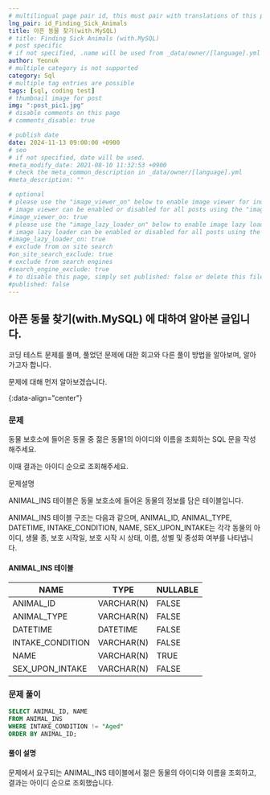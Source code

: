 ```yaml
---
# multilingual page pair id, this must pair with translations of this page. (This name must be unique)
lng_pair: id_Finding_Sick_Animals
title: 아픈 동물 찾기(with.MySQL)
# title: Finding Sick Animals (with.MySQL)
# post specific
# if not specified, .name will be used from _data/owner/[language].yml
author: Yeonuk
# multiple category is not supported
category: Sql
# multiple tag entries are possible
tags: [sql, coding test]
# thumbnail image for post
img: ":post_pic1.jpg"
# disable comments on this page
# comments_disable: true

# publish date
date: 2024-11-13 09:00:00 +0900
# seo
# if not specified, date will be used.
#meta_modify_date: 2021-08-10 11:32:53 +0900
# check the meta_common_description in _data/owner/[language].yml
#meta_description: ""

# optional
# please use the "image_viewer_on" below to enable image viewer for individual pages or posts (_posts/ or [language]/_posts folders).
# image viewer can be enabled or disabled for all posts using the "image_viewer_posts: true" setting in _data/conf/main.yml.
#image_viewer_on: true
# please use the "image_lazy_loader_on" below to enable image lazy loader for individual pages or posts (_posts/ or [language]/_posts folders).
# image lazy loader can be enabled or disabled for all posts using the "image_lazy_loader_posts: true" setting in _data/conf/main.yml.
#image_lazy_loader_on: true
# exclude from on site search
#on_site_search_exclude: true
# exclude from search engines
#search_engine_exclude: true
# to disable this page, simply set published: false or delete this file
#published: false
---
```


<!-- outline-start -->

## 아픈 동물 찾기(with.MySQL) 에 대하여 알아본 글입니다.

코딩 테스트 문제를 풀며, 풀었던 문제에 대한 회고와 다른 풀이 방법을 알아보며, 알아가고자 합니다.

문제에 대해 먼저 알아보겠습니다.

{:data-align="center"}

<!-- outline-end -->

### 문제

동물 보호소에 들어온 동물 중 젊은 동물1의 아이디와 이름을 조회하는 SQL 문을 작성해주세요.

이때 결과는 아이디 순으로 조회해주세요.

문제설명

ANIMAL_INS 테이블은 동물 보호소에 들어온 동물의 정보를 담은 테이블입니다.

ANIMAL_INS 테이블 구조는 다음과 같으며, ANIMAL_ID, ANIMAL_TYPE, DATETIME, INTAKE_CONDITION, NAME, SEX_UPON_INTAKE는 각각 동물의 아이디, 생물 종, 보호 시작일, 보호 시작 시 상태, 이름, 성별 및 중성화 여부를 나타냅니다.

#### ANIMAL_INS 테이블

<!-- #### 제한사항

- a의 길이는 1 이상 1,000,000 이하입니다.
- a[i]는 i+1 번째 풍선에 써진 숫자를 의미합니다.
- a의 모든 수는 -1,000,000,000 이상 1,000,000,000 이하인 정수입니다.
- a의 모든 수는 서로 다릅니다. -->

<!-- #### 입출력 예 -->

| NAME             | TYPE       | NULLABLE |
| ---------------- | ---------- | -------- |
| ANIMAL_ID        | VARCHAR(N) | FALSE    |
| ANIMAL_TYPE      | VARCHAR(N) | FALSE    |
| DATETIME         | DATETIME   | FALSE    |
| INTAKE_CONDITION | VARCHAR(N) | FALSE    |
| NAME             | VARCHAR(N) | TRUE     |
| SEX_UPON_INTAKE  | VARCHAR(N) | FALSE    |

### 문제 풀이

```sql
SELECT ANIMAL_ID, NAME
FROM ANIMAL_INS
WHERE INTAKE_CONDITION != "Aged"
ORDER BY ANIMAL_ID;
```

#### 풀이 설명

문제에서 요구되는 ANIMAL_INS 테이블에서 젊은 동물의 아이디와 이름을 조회하고, 결과는 아이디 순으로 조회했습니다.
